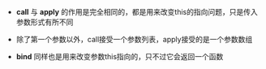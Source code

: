 - __call__ 与 __apply__ 的作用是完全相同的，都是用来改变this的指向问题，只是传入参数形式有所不同

- 除了第一个参数以外，call接受一个参数列表，apply接受的是一个参数数组

- __bind__ 同样也是用来改变参数this指向的，只不过它会返回一个函数